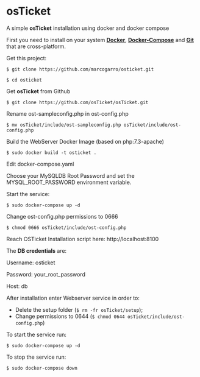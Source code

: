 # osTicket
A simple **osTicket** installation using docker and docker compose

First you need to install on your system **[Docker](https://www.docker.com/get-started)**, **[Docker-Compose](https://docs.docker.com/compose/install/)** and **[Git](https://git-scm.com/downloads)** that are cross-platform.

Get this project:

`$ git clone https://github.com/marcogarro/osticket.git`

`$ cd osticket`

Get **osTicket** from Github

`$ git clone https://github.com/osTicket/osTicket.git`

Rename ost-sampleconfig.php in ost-config.php

`$ mv osTicket/include/ost-sampleconfig.php osTicket/include/ost-config.php`

Build the WebServer Docker Image (based on php:7.3-apache)

`$ sudo docker build -t osticket .`

Edit docker-compose.yaml

Choose your MySQLDB Root Password and set the MYSQL_ROOT_PASSWORD environment variable.

Start the service:

`$ sudo docker-compose up -d` 

Change ost-config.php permissions to 0666 

`$ chmod 0666 osTicket/include/ost-config.php`

Reach OSTicket Installation script here: http://localhost:8100

The **DB credentials** are: 

Username: osticket

Password: your_root_password

Host: db

After installation enter Webserver service in order to: 

- Delete the setup folder (`$ rm -fr osTicket/setup`); 
- Change permissions to 0644 (`$ chmod 0644 osTicket/include/ost-config.php`)

To start the service run: 

`$ sudo docker-compose up -d`

To stop the service run:

`$ sudo docker-compose down`

